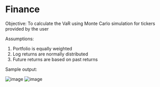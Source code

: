 # Finance

Objective: To calculate the VaR using Monte Carlo simulation for tickers provided by the user

Assumptions:
1) Portfolio is equally weighted
2) Log returns are normally distributed
3) Future returns are based on past returns

Sample output:

![image](https://github.com/fadhilsalih1994/Finance/assets/43120890/a7419ffa-5034-4b79-b539-f5c302dfc7f9)
![image](https://github.com/fadhilsalih1994/Finance/assets/43120890/79b2c103-2be1-465e-8a06-8ea87525cfe0)

